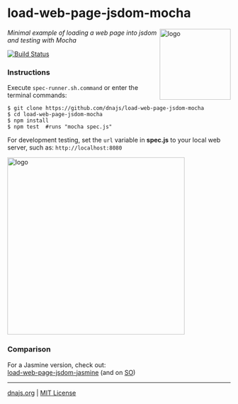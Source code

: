 # load-web-page-jsdom-mocha
<img src=https://raw.githubusercontent.com/dnajs/dna.js/master/website/static/graphics/dnajs-logo.png
   align=right width=160 alt=logo>
*Minimal example of loading a web page into jsdom and testing with Mocha*

[![Build Status](https://travis-ci.org/dnajs/load-web-page-jsdom-mocha.svg)](https://travis-ci.org/dnajs/load-web-page-jsdom-mocha)

### Instructions
Execute `spec-runner.sh.command` or enter the terminal commands:
```shell
$ git clone https://github.com/dnajs/load-web-page-jsdom-mocha
$ cd load-web-page-jsdom-mocha
$ npm install
$ npm test  #runs "mocha spec.js"
```

For development testing, set the `url` variable in **spec.js** to your local web server, such as:
`http://localhost:8080`

<img src=https://raw.githubusercontent.com/dnajs/load-web-page-jsdom-mocha/master/screenshot.png
   width=400 alt=logo>

### Comparison
For a Jasmine version, check out:<br>
[load-web-page-jsdom-jasmine](https://github.com/dnajs/load-web-page-jsdom-jasmine) (and on [SO](https://stackoverflow.com/a/43221707))

---
[dnajs.org](https://dnajs.org) | [MIT License](LICENSE.txt)
